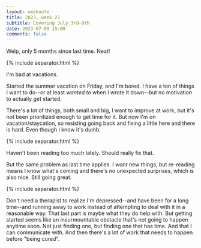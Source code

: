```yaml
---
layout: weeknote
title: 2023, week 27
subtitle: Covering July 3rd–9th
date: 2023-07-09 15:00
comments: false
---
```


Welp, only 5 months since last time. Neat!

{% include separator.html %}

I'm bad at vacations.

Started the summer vacation on Friday, and I'm bored.
I have a ton of things I want to do--or at least _wanted to_ when I wrote it down--but no motivation to actually get started.

There's a lot of things, both small and big, I want to improve at work, but it's not been prioritized enough to get time for it.
But now I'm on vacation/staycation, so resisting going back and fixing a little here and there is hard. Even though I know it's dumb.

{% include separator.html %}

Haven't been reading too much lately. Should really fix that. 

But the same problem as last time applies. I _want_ new things, but re-reading means I know what's coming and there's no unexpected surprises, which is also nice. Still going great.

{% include separator.html %}

Don't need a therapist to realize I'm depressed--and have been for a long time--and running away to work instead of attempting to deal with it in a reasonable way. That last part is maybe what they do help with. But getting started seems like an insurmountable obstacle that's not going to happen anytime soon. Not just finding one, but finding one that has time. And that I can communicate with. And then there's a lot of work that needs to happen before "being cured".

